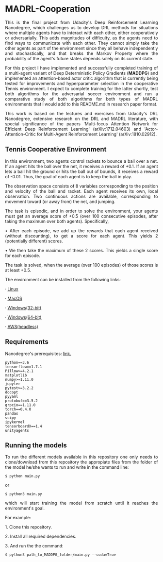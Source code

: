 # MADRL-Cooperation

<p align=justify>This is the final project from Udacity's Deep Reinforcement Learning Nanodegree, which challenges us to develop DRL methods for situations where multiple agents have to interact with each other, either cooperatively or adversarially. This adds magnitudes of difficulty, as the agents need to find ways to communicate with each other. They cannot simply take the other agents as part of the environment since they all behave independently and stochastically, and that breaks the Markov Property where the probability of the agent's future states depends solely on its current state.</p>

<p align=justify>For this project I have implemented and successfully completed training of a multi-agent variant of Deep Deterministic Policy Gradients (<b>MADDPG</b>) and implemented an attention-based actor critic algorithm that is currently being tested for improvements and hyperparameter selection in the cooperative Tennis environment. I expect to complete training for the latter shortly, test both algorithms for the adversarial soccer environment and run a comparative study of both algorithms for both types of MADRL environments that I would add to this README.md in research paper format.</p>

<p align=justify>This work is based on the lectures and exercises from Udacity's DRL Nanodegree, extensive research on the DRL and MADRL literature, with special significance of the papers 'Multi-focus Attention Network for Efficient Deep Reinforcement Learning' (arXiv:1712.04603) and 'Actor-Attention-Critic for Multi-Agent Reinforcement Learning' (arXiv:1810.02912).</p>

## Tennis Cooperative Environment

<p align=justify>In this environment, two agents control rackets to bounce a ball over a net. If an agent hits the ball over the net, it receives a reward of +0.1. If an agent lets a ball hit the ground or hits the ball out of bounds, it receives a reward of -0.01. Thus, the goal of each agent is to keep the ball in play.</p>

<p align=justify>The observation space consists of 8 variables corresponding to the position and velocity of the ball and racket. Each agent receives its own, local observation. Two continuous actions are available, corresponding to movement toward (or away from) the net, and jumping.</p>

<p align=justify>The task is episodic, and in order to solve the environment, your agents must get an average score of +0.5 (over 100 consecutive episodes, after taking the maximum over both agents). Specifically,</p>

<p align=justify> • After each episode, we add up the rewards that each agent received (without discounting), to get a score for each agent. This yields 2 (potentially different) scores.</p>
<p align=justify> • We then take the maximum of these 2 scores. This yields a single score for each episode.</p>

<p align=justify>The task is solved, when the average (over 100 episodes) of those scores is at least +0.5.</p>

<p align=justify>The environment can be installed from the following links:</p>
 
 · <a href=https://s3-us-west-1.amazonaws.com/udacity-drlnd/P3/Tennis/Tennis_Linux.zip>Linux</a>
 
 · <a href=https://s3-us-west-1.amazonaws.com/udacity-drlnd/P3/Tennis/Tennis.app.zip>MacOS</a>
 
 · <a href=https://s3-us-west-1.amazonaws.com/udacity-drlnd/P3/Tennis/Tennis_Windows_x86.zip>Windows(32-bit)</a>
 
 · <a href=https://s3-us-west-1.amazonaws.com/udacity-drlnd/P3/Tennis/Tennis_Windows_x86_64.zip>Windows(64-bit)</a>
 
 · <a href=https://s3-us-west-1.amazonaws.com/udacity-drlnd/P3/Tennis/Tennis_Linux_NoVis.zip>AWS(headless)</a>
 
 ## Requirements
 
 Nanodegree's prerequisites: <a href=https://github.com/udacity/deep-reinforcement-learning/#dependencies>link.</a>
 
    python==3.6
    tensorflow==1.7.1
    Pillow>=4.2.1
    matplotlib
    numpy>=1.11.0
    jupyter
    pytest>=3.2.2
    docopt
    pyyaml
    protobuf==3.5.2
    grpcio==1.11.0
    torch==0.4.0
    pandas
    scipy
    ipykernel
    tensorboardX==1.4
    unityagents

## Running the models

<p align=justify> To run the different models available in this repository one only needs to clone/download from this repository the appropiate files from the folder of the model he/she wants to run and write in the command line: </p>

    $ python main.py
or

    $ python3 main.py
    
<p align=justify> which will start training the model from scratch until it reaches the environment's goal.</p>

<p align=justify>For example:
<p align=justify>1. Clone this repository.</p>
<p align=justify>2. Install all required dependencies.</p>
<p align=justify>3. And run the the command:</p>
     
    $ python3 path_to_MADDPG_folder/main.py --cuda=True
